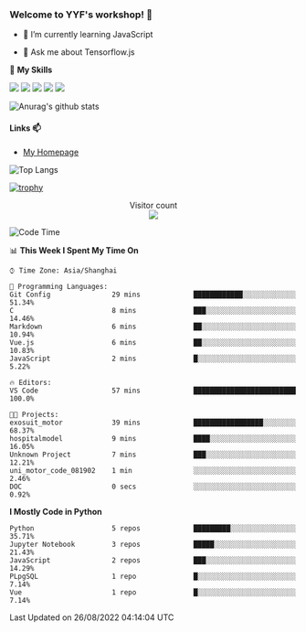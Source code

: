 ### Welcome to YYF's workshop! 👋

<!--
**YifeiYang210/YifeiYang210** is a ✨ _special_ ✨ repository because its `README.md` (this file) appears on your GitHub profile.

Here are some ideas to get you started:

- 🔭 I’m currently working on ...
- 🌱 I’m currently learning ...
- 👯 I’m looking to collaborate on ...
- 🤔 I’m looking for help with ...
- 💬 Ask me about ...
- 📫 How to reach me: ...
- 😄 Pronouns: ...
- ⚡ Fun fact: ...
-->

- 🌱 I’m currently learning JavaScript

- 💬 Ask me about Tensorflow.js

🌟 **My Skills**
<!-- [![](https://img.shields.io/badge/{徽标标题}-{徽标内容}-{徽标颜色}.svg)]({linkUrl}) -->

![](https://img.shields.io/badge/-Python-3f7fbd?logo=Python&logoColor=fff)
![](https://img.shields.io/badge/-DeepLearning-3f7fbd?logo=Pandas&logoColor=fff)
![](https://img.shields.io/badge/-Wechat-3f7fbd?logo=Wechat&logoColor=fff)
![](https://img.shields.io/badge/-C%2B%2B-3f7fbd?logo=C%2B%2B&logoColor=fff)
![](https://img.shields.io/badge/-JavaScript-3f7fbd?logo=JavaScript&logoColor=fff)

![Anurag's github stats](https://github-readme-stats.vercel.app/api?username=YifeiYang210&theme=maroongold)



#### Links 📫

* [My Homepage](https://YifeiYang210.github.io/blog/)

![Top Langs](https://github-readme-stats.vercel.app/api/top-langs/?username=YifeiYang210&hide=roff,c)

[![trophy](https://github-profile-trophy.vercel.app/?username=YifeiYang210&theme=dracula&row=2&column=3)](https://github.com/ryo-ma/github-profile-trophy)

<p align="center"> 
  Visitor count<br>
  <img src="https://profile-counter.glitch.me/YifeiYang210/count.svg" />
</p>

<!--START_SECTION:waka-->
![Code Time](http://img.shields.io/badge/Code%20Time-1%2C127%20hrs%2047%20mins-blue)

📊 **This Week I Spent My Time On** 

```text
⌚︎ Time Zone: Asia/Shanghai

💬 Programming Languages: 
Git Config               29 mins             ████████████░░░░░░░░░░░░░   51.34% 
C                        8 mins              ███░░░░░░░░░░░░░░░░░░░░░░   14.46% 
Markdown                 6 mins              ██░░░░░░░░░░░░░░░░░░░░░░░   10.94% 
Vue.js                   6 mins              ██░░░░░░░░░░░░░░░░░░░░░░░   10.83% 
JavaScript               2 mins              █░░░░░░░░░░░░░░░░░░░░░░░░   5.22%

🔥 Editors: 
VS Code                  57 mins             █████████████████████████   100.0%

🐱‍💻 Projects: 
exosuit_motor            39 mins             █████████████████░░░░░░░░   68.37% 
hospitalmodel            9 mins              ████░░░░░░░░░░░░░░░░░░░░░   16.05% 
Unknown Project          7 mins              ███░░░░░░░░░░░░░░░░░░░░░░   12.21% 
uni_motor_code_081902    1 min               ░░░░░░░░░░░░░░░░░░░░░░░░░   2.46% 
DOC                      0 secs              ░░░░░░░░░░░░░░░░░░░░░░░░░   0.92%

```

**I Mostly Code in Python** 

```text
Python                   5 repos             █████████░░░░░░░░░░░░░░░░   35.71% 
Jupyter Notebook         3 repos             █████░░░░░░░░░░░░░░░░░░░░   21.43% 
JavaScript               2 repos             ███░░░░░░░░░░░░░░░░░░░░░░   14.29% 
PLpgSQL                  1 repo              █░░░░░░░░░░░░░░░░░░░░░░░░   7.14% 
Vue                      1 repo              █░░░░░░░░░░░░░░░░░░░░░░░░   7.14%

```



 Last Updated on 26/08/2022 04:14:04 UTC
<!--END_SECTION:waka-->


